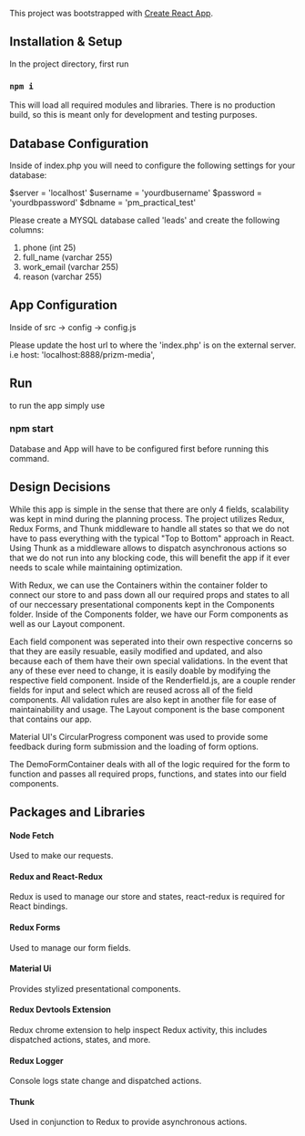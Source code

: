 This project was bootstrapped with [Create React App](https://github.com/facebook/create-react-app).

## Installation & Setup

In the project directory, first run

### `npm i`

This will load all required modules and libraries. There is no production build, so this is meant only for development and testing purposes.

## Database Configuration

Inside of index.php you will need to configure the following settings for your database:

$server = 'localhost'
$username = 'yourdbusername'
$password = 'yourdbpassword'
$dbname = 'pm_practical_test'

Please create a MYSQL database called 'leads' and create the following columns:

1. phone (int 25)
2. full_name (varchar 255)
3. work_email (varchar 255)
4. reason (varchar 255)

## App Configuration

Inside of src -> config -> config.js

Please update the host url to where the 'index.php' is on the external server.
i.e host: 'localhost:8888/prizm-media',

## Run

to run the app simply use

### npm start

Database and App will have to be configured first before running this command.

## Design Decisions

While this app is simple in the sense that there are only 4 fields, scalability was kept in mind during the planning process. The project utilizes Redux, Redux Forms, and Thunk middleware to handle all states so that we do not have to pass everything with the typical "Top to Bottom" approach in React. Using Thunk as a middleware allows to dispatch asynchronous actions so that we do not run into any blocking code, this will benefit the app if it ever needs to scale while maintaining optimization.

With Redux, we can use the Containers within the container folder to connect our store to and pass down all our required props and states to all of our neccessary presentational components kept in the Components folder. Inside of the Components folder, we have our Form components as well as our Layout component.

Each field component was seperated into their own respective concerns so that they are easily resuable, easily modified and updated, and also because each of them have their own special validations. In the event that any of these ever need to change, it is easily doable by modifying the respective field component. Inside of the Renderfield.js, are a couple render fields for input and select which are reused across all of the field components. All validation rules are also kept in another file for ease of maintainability and usage. The Layout component is the base component that contains our app.

Material UI's CircularProgress component was used to provide some feedback during form submission and the loading of form options.

The DemoFormContainer deals with all of the logic required for the form to function and passes all required props, functions, and states into our field components.

## Packages and Libraries

#### Node Fetch
Used to make our requests.
#### Redux and React-Redux
Redux is used to manage our store and states, react-redux is required for React bindings.
#### Redux Forms
Used to manage our form fields.
#### Material Ui
Provides stylized presentational components.
#### Redux Devtools Extension
Redux chrome extension to help inspect Redux activity, this includes dispatched actions, states, and more.
#### Redux Logger
Console logs state change and dispatched actions.
#### Thunk
Used in conjunction to Redux to provide asynchronous actions.

